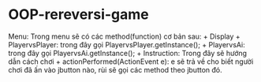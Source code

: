 ﻿# OOP-rereversi-game
Menu:
  Trong menu sẽ có các method(function) cơ bản sau:
    + Display 
    + PlayervsPlayer: trong đây gọi PlayervsPlayer.getInstance();
    + PlayervsAi:  trong đây gọi PlayervsAi.getInstance();
    + Instruction: Trong đây sẽ hướng dẫn cách chơi
    + actionPerformed(ActionEvent e): e sẽ trả về cho biết người chơi đã ấn vào jbutton nào, rùi sẽ gọi các method theo jbutton đó.
